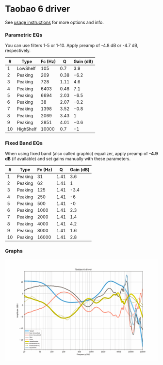 # Taobao 6 driver
See [usage instructions](https://github.com/jaakkopasanen/AutoEq#usage) for more options and info.

### Parametric EQs
You can use filters 1-5 or 1-10. Apply preamp of -4.8 dB or -4.7 dB, respectively.

|   # | Type      |   Fc (Hz) |    Q |   Gain (dB) |
|-----|-----------|-----------|------|-------------|
|   1 | LowShelf  |       105 | 0.7  |         3.9 |
|   2 | Peaking   |       209 | 0.38 |        -6.2 |
|   3 | Peaking   |       728 | 1.11 |         4.6 |
|   4 | Peaking   |      6403 | 0.48 |         7.1 |
|   5 | Peaking   |      6694 | 2.03 |        -6.5 |
|   6 | Peaking   |        38 | 2.07 |        -0.2 |
|   7 | Peaking   |      1398 | 3.52 |        -0.8 |
|   8 | Peaking   |      2069 | 3.43 |         1   |
|   9 | Peaking   |      2851 | 4.01 |        -0.6 |
|  10 | HighShelf |     10000 | 0.7  |        -1   |

### Fixed Band EQs
When using fixed band (also called graphic) equalizer, apply preamp of **-4.9 dB** (if available) and set gains manually with these parameters.

|   # | Type    |   Fc (Hz) |    Q |   Gain (dB) |
|-----|---------|-----------|------|-------------|
|   1 | Peaking |        31 | 1.41 |         3.6 |
|   2 | Peaking |        62 | 1.41 |         1   |
|   3 | Peaking |       125 | 1.41 |        -3.4 |
|   4 | Peaking |       250 | 1.41 |        -6   |
|   5 | Peaking |       500 | 1.41 |        -0   |
|   6 | Peaking |      1000 | 1.41 |         2.3 |
|   7 | Peaking |      2000 | 1.41 |         1.4 |
|   8 | Peaking |      4000 | 1.41 |         4.2 |
|   9 | Peaking |      8000 | 1.41 |         1.6 |
|  10 | Peaking |     16000 | 1.41 |         2.8 |

### Graphs
![](./Taobao%206%20driver.png)
